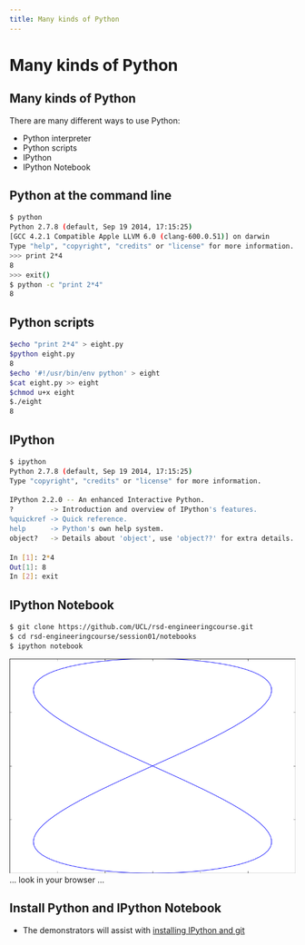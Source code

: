 ```yaml
---
title: Many kinds of Python
---
```


# Many kinds of Python

## Many kinds of Python

There are many different ways to use Python:

* Python interpreter
* Python scripts
* IPython
* IPython Notebook

## Python at the command line

``` bash
$ python
Python 2.7.8 (default, Sep 19 2014, 17:15:25)
[GCC 4.2.1 Compatible Apple LLVM 6.0 (clang-600.0.51)] on darwin
Type "help", "copyright", "credits" or "license" for more information.
>>> print 2*4
8
>>> exit()
$ python -c "print 2*4"
8
```

## Python scripts

``` bash
$echo "print 2*4" > eight.py
$python eight.py
8
$echo '#!/usr/bin/env python' > eight
$cat eight.py >> eight
$chmod u+x eight
$./eight
8
```

## IPython

``` bash
$ ipython
Python 2.7.8 (default, Sep 19 2014, 17:15:25)
Type "copyright", "credits" or "license" for more information.

IPython 2.2.0 -- An enhanced Interactive Python.
?         -> Introduction and overview of IPython's features.
%quickref -> Quick reference.
help      -> Python's own help system.
object?   -> Details about 'object', use 'object??' for extra details.

In [1]: 2*4
Out[1]: 8
In [2]: exit
```

## IPython Notebook

``` bash
$ git clone https://github.com/UCL/rsd-engineeringcourse.git
$ cd rsd-engineeringcourse/session01/notebooks
$ ipython notebook
```

![](session01/python/eight.png)
... look in your browser ...

## Install Python and IPython Notebook

* The demonstrators will assist with [installing IPython and git](installation)
